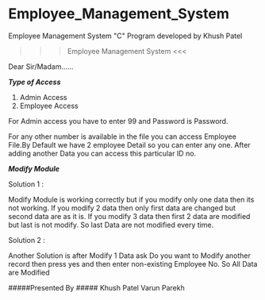 # Employee_Management_System
Employee Management System "C" Program developed by Khush Patel

>>> Employee Management System <<<

Dear Sir/Madam......

***Type of Access***
	
1. Admin Access
2. Employee Access

For Admin access you have to enter 99 and Password is Password.

For any other number is available in the file you can access Employee File.By Default we have 2 employee Detail so you can enter any one. After adding another Data you can access this particular ID no.

***Modify Module***

Solution 1 : 

Modify Module is working correctly but if you modify only one data then its not working. If you modify 2 data then only first data are changed but second data are as it is. If you modify 3 data then first 2 data are modified but last is not modify. So last Data are not modified every time.

Solution 2 :

Another Solution is after Modify 1 Data ask Do you want to Modify another record then press yes and then enter non-existing Employee No. So All Data are Modified



#####Presented By #####
Khush Patel
Varun Parekh

